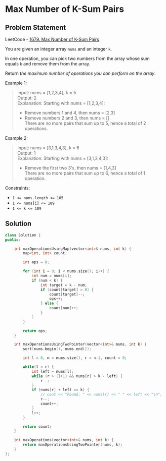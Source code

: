 # Max Number of K-Sum Pairs

## Problem Statement

LeetCode - [1679. Max Number of K-Sum Pairs](https://leetcode.com/problems/max-number-of-k-sum-pairs)

You are given an integer array `nums` and an integer `k`.

In one operation, you can pick two numbers from the array whose sum equals `k` and remove them from the array.

Return *the maximum number of operations you can perform on the array*.



Example 1:

> Input: nums = [1,2,3,4], k = 5  
> Output: 2  
> Explanation: Starting with nums = [1,2,3,4]:  
> - Remove numbers 1 and 4, then nums = [2,3]  
> - Remove numbers 2 and 3, then nums = []  
> There are no more pairs that sum up to 5, hence a total of 2 operations.  

Example 2:

> Input: nums = [3,1,3,4,3], k = 6  
> Output: 1  
> Explanation: Starting with nums = [3,1,3,4,3]:  
> - Remove the first two 3's, then nums = [1,4,3]  
> There are no more pairs that sum up to 6, hence a total of 1 operation.  

 

Constraints:

* `1 <= nums.length <= 105`
* `1 <= nums[i] <= 109`
* `1 <= k <= 109`

## Solution

```cpp
class Solution {
public:

    int maxOperationsUsingMap(vector<int>& nums, int k) {
        map<int, int> count;

        int ops = 0;

        for (int i = 0; i < nums.size(); i++) {
            int num = nums[i];
            if (num < k) {
                int target = k - num;
                if (count[target] > 0) {
                    count[target]--;
                    ops++;
                } else {
                    count[num]++;
                }
            }
        }

        return ops;
    }

    int maxOperationsUsingTwoPointer(vector<int>& nums, int k) {
        sort(nums.begin(), nums.end());

        int l = 0, n = nums.size(), r = n-1, count = 0;

        while(l < r) {
            int left = nums[l];
            while (r > (l+1) && nums[r] > k - left) {
                r--;
            }
            if (nums[r] + left == k) {
                // cout << "Found: " << nums[r] << " " << left << "\n";
                r--;
                count++;
            }
            l++;
        }

        return count;
    }

    int maxOperations(vector<int>& nums, int k) {
        return maxOperationsUsingTwoPointer(nums, k);
    }
};
```